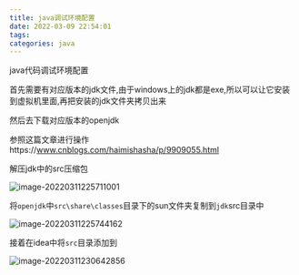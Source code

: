 ```yaml
---
title: java调试环境配置
date: 2022-03-09 22:54:01
tags:
categories: java
---
```


java代码调试环境配置<!--more-->

首先需要有对应版本的jdk文件,由于windows上的jdk都是exe,所以可以让它安装到虚拟机里面,再把安装的jdk文件夹拷贝出来

然后去下载对应版本的openjdk

参照这篇文章进行操作https://www.cnblogs.com/haimishasha/p/9909055.html

解压jdk中的src压缩包

![image-20220311225711001](https://blue-satchel.oss-cn-chengdu.aliyuncs.com/img/image-20220311225711001.png)

将`openjdk`中`src\share\classes`目录下的sun文件夹复制到`jdk`src目录中

![image-20220311225744162](https://blue-satchel.oss-cn-chengdu.aliyuncs.com/img/image-20220311225744162.png)

接着在idea中将`src`目录添加到

![image-20220311230642856](https://blue-satchel.oss-cn-chengdu.aliyuncs.com/img/image-20220311230642856.png)
